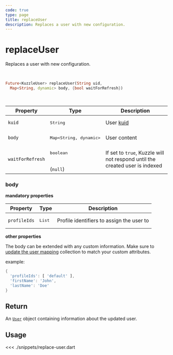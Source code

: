 ```yaml
---
code: true
type: page
title: replaceUser
description: Replaces a user with new configuration.
---
```


# replaceUser

Replaces a user with new configuration.

<br />

```dart
Future<KuzzleUser> replaceUser(String uid, 
  Map<String, dynamic> body, {bool waitForRefresh})
```

<br />

| Property | Type | Description |
|--- |--- |--- |
| `kuid` | <pre>String</pre> | User [kuid](/core/2/guides/essentials/user-authentication#kuzzle-user-identifier-kuid) |
| `body` | <pre>Map<String, dynamic></pre> | User content |
| `waitForRefresh` | <pre>boolean</pre><br />(`null`) | If set to `true`, Kuzzle will not respond until the created user is indexed |

### body

**mandatory properties**

| Property | Type | Description |
| --- | --- | --- |
| `profileIds` | <pre>List<String></pre> | Profile identifiers to assign the user to |

**other properties**

The body can be extended with any custom information. 
Make sure to [update the user mapping](/sdk/dart/2/controllers/security/update-user-mapping) collection to match your custom attributes.

example:

```dart
{
  'profileIds': [ 'default' ],
  'firstName': 'John',
  'lastName': 'Doe'
}
```

## Return

An [`User`](sdk/dart/2/core-classes/user/introduction) object containing information about the updated user.

## Usage

<<< ./snippets/replace-user.dart
